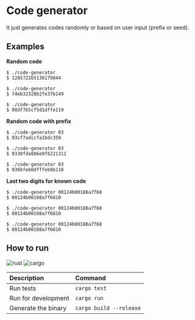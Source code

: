 # Code generator

It just generates codes randomly or based on user input (prefix or seed).

## Examples

**Random code**

```
$ ./code-generator
$ 1285722b5138179844

$ ./code-generator
$ 74eb32328b2fe37b149

$ ./code-generator
$ 08df7b5cf5d1dffe119
```

**Random code with prefix**

```
$ ./code-generator 03
$ 03cf7adccfa1bdc350
 
$ ./code-generator 03
$ 0330fda886e9f6221311
 
$ ./code-generator 03
$ 036bfeb0dfffeb9b118
```

**Last two digits for known code**

```
$ ./code-generator 00124b00188a7f68
$ 00124b00188a7f6810
 
$ ./code-generator 00124b00188a7f68
$ 00124b00188a7f6810
 
$ ./code-generator 00124b00188a7f68
$ 00124b00188a7f6810
```

## How to run

![rust] ![cargo]

| Description | Command |
| :--- | :--- |
| Run tests | `cargo test`
| Run for development | `cargo run` |
| Generate the binary | `cargo build --release` |

[rust]: https://img.shields.io/badge/rustc-1.43-458AC9.svg?style=for-the-badge "Rust 1.43"
[cargo]: https://img.shields.io/badge/cargo-1.43-E8B24F.svg?style=for-the-badge "Cargo 1.43"
